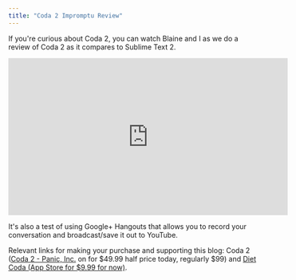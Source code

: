 ```yaml
---
title: "Coda 2 Impromptu Review"
---
```

<p>If you're curious about Coda 2, you can watch Blaine and I as we do a review of Coda 2 as it compares to Sublime Text 2.</p>
<p><iframe width="560" height="315" src="http://www.youtube.com/embed/_IO78Lgfuo0" frameborder="0" allowfullscreen></iframe></p>
<p>It's also a test of using Google+ Hangouts that allows you to record your conversation and broadcast/save it out to YouTube.</p>
<p>Relevant links for making your purchase and supporting this blog: Coda 2 (<a href="https://itunes.apple.com/ca/app/coda-2/id499340368?mt=12&uo=4&at=10l4Ki" target="itunes_store">Coda 2 - Panic, Inc.</a> on for $49.99 half price today, regularly $99)</a> and <a href="https://itunes.apple.com/ca/app/diet-coda/id500906297?mt=8&uo=4&at=10l4Ki" target="itunes_store">Diet Coda (App Store for $9.99 for now)</a>.</p>
<p><a href="https://itunes.apple.com/ca/app/coda-2/id499340368?mt=12&uo=4&at=10l4Ki" target="itunes_store"style="display:inline-block;overflow:hidden;background:url(http://linkmaker.itunes.apple.com/htmlResources/assets/en_us//images/web/linkmaker/badge_macappstore-lrg.png) no-repeat;width:165px;height:40px;@media only screen{background-image:url(http://linkmaker.itunes.apple.com/htmlResources/assets/en_us//images/web/linkmaker/badge_macappstore-lrg.svg);}"></a></p>
